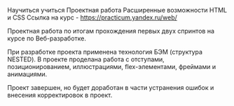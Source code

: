 Научиться учиться
Проектная работа Расширенные возможности HTML и CSS
Ссылка на курс - https://practicum.yandex.ru/web/

Проектная работа по итогам прохождения первых двух спринтов на курсе по Веб-разработке.

При разработке проекта применена технология БЭМ (структура NESTED). В проекте проделана работа с отступами, позиционированием, иллюстрациями, flex-элементами, фреймами и анимациями.

Проект завершен, но будет доработан в части устранения ошибок и внесения корректировок в проект.
